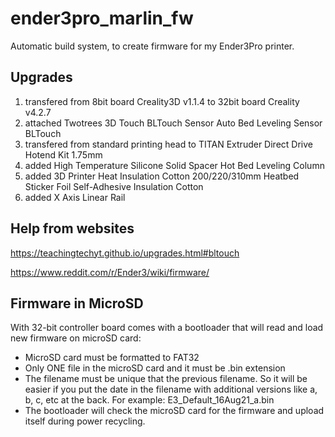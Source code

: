 # ender3pro_marlin_fw

Automatic build system, to create firmware for my Ender3Pro printer.

## Upgrades

1. transfered from 8bit board Creality3D v1.1.4 to 32bit board Creality v4.2.7
2. attached Twotrees 3D Touch BLTouch Sensor Auto Bed Leveling Sensor BLTouch
3. transfered from standard printing head to TITAN Extruder Direct Drive Hotend Kit 1.75mm 
4. added High Temperature Silicone Solid Spacer Hot Bed Leveling Column
5. added 3D Printer Heat Insulation Cotton 200/220/310mm Heatbed Sticker Foil Self-Adhesive Insulation Cotton
6. added X Axis Linear Rail 

## Help from websites

https://teachingtechyt.github.io/upgrades.html#bltouch

https://www.reddit.com/r/Ender3/wiki/firmware/

## Firmware in MicroSD

With 32-bit controller board comes with a bootloader that will read and load new firmware on microSD card:

 - MicroSD card must be formatted to FAT32
 - Only ONE file in the microSD card and it must be .bin extension
 - The filename must be unique that the previous filename. So it will be easier if you put the date in the      filename with additional versions like a, b, c, etc at the back. For example:
        E3_Default_16Aug21_a.bin
 - The bootloader will check the microSD card for the firmware and upload itself during power recycling.
